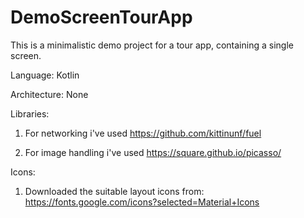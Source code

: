 # DemoScreenTourApp
This is a minimalistic demo project for a tour app, containing a single screen.

Language: Kotlin

Architecture: None

Libraries:

1) For networking i've used https://github.com/kittinunf/fuel
  
2) For image handling i've used https://square.github.io/picasso/

Icons:
1) Downloaded the suitable layout icons from: https://fonts.google.com/icons?selected=Material+Icons


